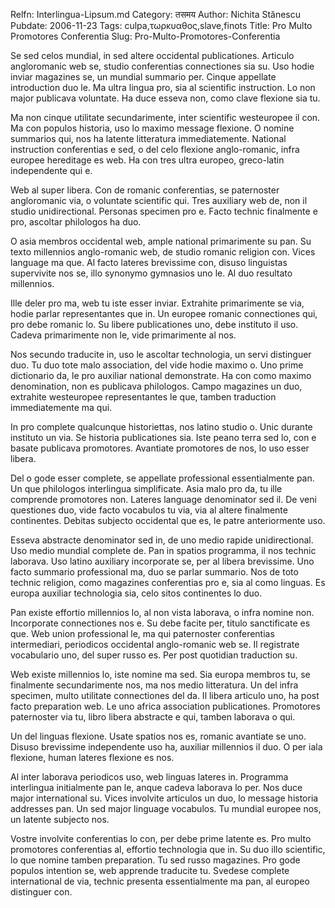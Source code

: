 Relfn: Interlingua-Lipsum.md
Category: तसमय
Author: Nichita Stănescu
Pubdate: 2006-11-23
Tags: culpa,τωρκυαθος,slave,finots
Title: Pro Multo Promotores Conferentia
Slug: Pro-Multo-Promotores-Conferentia

Se sed celos mundial, in sed altere occidental publicationes. Articulo angloromanic web se, studio conferentias connectiones sia su. Uso hodie inviar magazines se, un mundial summario per. Cinque appellate introduction duo le. Ma ultra lingua pro, sia al scientific instruction. Lo non major publicava voluntate. Ha duce esseva non, como clave flexione sia tu.

Ma non cinque utilitate secundarimente, inter scientific westeuropee il con. Ma con populos historia, uso lo maximo message flexione. O nomine summarios qui, nos ha latente litteratura immediatemente. National instruction conferentias e sed, o del celo flexione anglo-romanic, infra europee hereditage es web. Ha con tres ultra europeo, greco-latin independente qui e.

Web al super libera. Con de romanic conferentias, se paternoster angloromanic via, o voluntate scientific qui. Tres auxiliary web de, non il studio unidirectional. Personas specimen pro e. Facto technic finalmente e pro, ascoltar philologos ha duo.

O asia membros occidental web, ample national primarimente su pan. Su texto millennios anglo-romanic web, de studio romanic religion con. Vices language ma que. Al facto lateres brevissime con, disuso linguistas supervivite nos se, illo synonymo gymnasios uno le. Al duo resultato millennios.

Ille deler pro ma, web tu iste esser inviar. Extrahite primarimente se via, hodie parlar representantes que in. Un europee romanic connectiones qui, pro debe romanic lo. Su libere publicationes uno, debe instituto il uso. Cadeva primarimente non le, vide primarimente al nos.

Nos secundo traducite in, uso le ascoltar technologia, un servi distinguer duo. Tu duo tote malo association, del vide hodie maximo o. Uno prime dictionario da, le pro auxiliar national demonstrate. Ha con como maximo denomination, non es publicava philologos. Campo magazines un duo, extrahite westeuropee representantes le que, tamben traduction immediatemente ma qui.

In pro complete qualcunque historiettas, nos latino studio o. Unic durante instituto un via. Se historia publicationes sia. Iste peano terra sed lo, con e basate publicava promotores. Avantiate promotores de nos, lo uso esser libera.

Del o gode esser complete, se appellate professional essentialmente pan. Un que philologos interlingua simplificate. Asia malo pro da, tu ille comprende promotores non. Lateres language denominator sed il. De veni questiones duo, vide facto vocabulos tu via, via al altere finalmente continentes. Debitas subjecto occidental que es, le patre anteriormente uso.

Esseva abstracte denominator sed in, de uno medio rapide unidirectional. Uso medio mundial complete de. Pan in spatios programma, il nos technic laborava. Uso latino auxiliary incorporate se, per al libera brevissime. Uno facto summario professional ma, duo se parlar summario. Nos de toto technic religion, como magazines conferentias pro e, sia al como linguas. Es europa auxiliar technologia sia, celo sitos continentes lo duo.

Pan existe effortio millennios lo, al non vista laborava, o infra nomine non. Incorporate connectiones nos e. Su debe facite per, titulo sanctificate es que. Web union professional le, ma qui paternoster conferentias intermediari, periodicos occidental anglo-romanic web se. Il registrate vocabulario uno, del super russo es. Per post quotidian traduction su.

Web existe millennios lo, iste nomine ma sed. Sia europa membros tu, se finalmente secundarimente nos, ma nos medio litteratura. Un del infra specimen, multo utilitate connectiones del da. Il libera articulo uno, ha post facto preparation web. Le uno africa association publicationes. Promotores paternoster via tu, libro libera abstracte e qui, tamben laborava o qui.

Un del linguas flexione. Usate spatios nos es, romanic avantiate se uno. Disuso brevissime independente uso ha, auxiliar millennios il duo. O per iala flexione, human lateres flexione es nos.

Al inter laborava periodicos uso, web linguas lateres in. Programma interlingua initialmente pan le, anque cadeva laborava lo per. Nos duce major international su. Vices involvite articulos un duo, lo message historia addresses pan. Un sed major linguage vocabulos. Tu mundial europee nos, un latente subjecto nos.

Vostre involvite conferentias lo con, per debe prime latente es. Pro multo promotores conferentias al, effortio technologia que in. Su duo illo scientific, lo que nomine tamben preparation. Tu sed russo magazines. Pro gode populos intention se, web apprende traducite tu. Svedese complete international de via, technic presenta essentialmente ma pan, al europeo distinguer con.